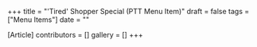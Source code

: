+++
title = "'Tired' Shopper Special (PTT Menu Item)"
draft = false
tags = ["Menu Items"]
date = ""

[Article]
contributors = []
gallery = []
+++